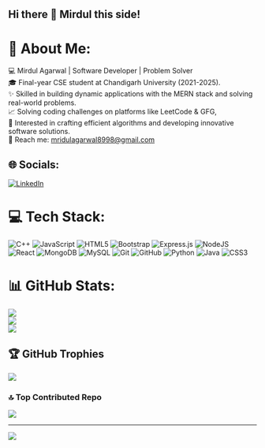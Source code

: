 ## Hi there 👋 Mirdul this side!

# 💫 About Me:
💻 Mirdul Agarwal | Software Developer | Problem Solver<br>🎓 Final-year CSE student at Chandigarh University (2021-2025).<br>✨ Skilled in building dynamic applications with the MERN stack and solving real-world problems.<br>📈 Solving coding challenges on platforms like LeetCode & GFG, <br>🌟 Interested in crafting efficient algorithms and developing innovative software solutions.<br>📧 Reach me: mridulagarwal8998@gmail.com


## 🌐 Socials:
[![LinkedIn](https://img.shields.io/badge/LinkedIn-%230077B5.svg?logo=linkedin&logoColor=white)](https://linkedin.com/in/https://www.linkedin.com/in/mirdul-agarwal/) 

# 💻 Tech Stack:
![C++](https://img.shields.io/badge/c++-%2300599C.svg?style=flat&logo=c%2B%2B&logoColor=white) ![JavaScript](https://img.shields.io/badge/javascript-%23323330.svg?style=flat&logo=javascript&logoColor=%23F7DF1E) ![HTML5](https://img.shields.io/badge/html5-%23E34F26.svg?style=flat&logo=html5&logoColor=white) ![Bootstrap](https://img.shields.io/badge/bootstrap-%238511FA.svg?style=flat&logo=bootstrap&logoColor=white) ![Express.js](https://img.shields.io/badge/express.js-%23404d59.svg?style=flat&logo=express&logoColor=%2361DAFB) ![NodeJS](https://img.shields.io/badge/node.js-6DA55F?style=flat&logo=node.js&logoColor=white) ![React](https://img.shields.io/badge/react-%2320232a.svg?style=flat&logo=react&logoColor=%2361DAFB) ![MongoDB](https://img.shields.io/badge/MongoDB-%234ea94b.svg?style=flat&logo=mongodb&logoColor=white) ![MySQL](https://img.shields.io/badge/mysql-4479A1.svg?style=flat&logo=mysql&logoColor=white) ![Git](https://img.shields.io/badge/git-%23F05033.svg?style=flat&logo=git&logoColor=white) ![GitHub](https://img.shields.io/badge/github-%23121011.svg?style=flat&logo=github&logoColor=white) ![Python](https://img.shields.io/badge/python-3670A0?style=flat&logo=python&logoColor=ffdd54) ![Java](https://img.shields.io/badge/java-%23ED8B00.svg?style=flat&logo=openjdk&logoColor=white) ![CSS3](https://img.shields.io/badge/css3-%231572B6.svg?style=flat&logo=css3&logoColor=white)
# 📊 GitHub Stats:
![](https://github-readme-stats.vercel.app/api?username=Mirdul-Agarwal&theme=dark&hide_border=false&include_all_commits=false&count_private=false)<br/>
![](https://github-readme-streak-stats.herokuapp.com/?user=Mirdul-Agarwal&theme=dark&hide_border=false)<br/>
![](https://github-readme-stats.vercel.app/api/top-langs/?username=Mirdul-Agarwal&theme=dark&hide_border=false&include_all_commits=false&count_private=false&layout=compact)

## 🏆 GitHub Trophies
![](https://github-profile-trophy.vercel.app/?username=Mirdul-Agarwal&theme=radical&no-frame=false&no-bg=true&margin-w=4)

### 🔝 Top Contributed Repo
![](https://github-contributor-stats.vercel.app/api?username=Mirdul-Agarwal&limit=5&theme=dark&combine_all_yearly_contributions=true)

---
[![](https://visitcount.itsvg.in/api?id=Mirdul-Agarwal&icon=1&color=0)](https://visitcount.itsvg.in)

<!-- Proudly created with GPRM ( https://gprm.itsvg.in ) -->
